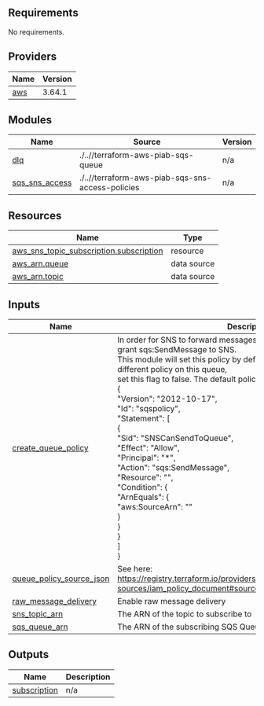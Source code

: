 ## Requirements

No requirements.

## Providers

| Name | Version |
|------|---------|
| <a name="provider_aws"></a> [aws](#provider\_aws) | 3.64.1 |

## Modules

| Name | Source | Version |
|------|--------|---------|
| <a name="module_dlq"></a> [dlq](#module\_dlq) | ./..//terraform-aws-piab-sqs-queue | n/a |
| <a name="module_sqs_sns_access"></a> [sqs\_sns\_access](#module\_sqs\_sns\_access) | ./..//terraform-aws-piab-sqs-sns-access-policies | n/a |

## Resources

| Name | Type |
|------|------|
| [aws_sns_topic_subscription.subscription](https://registry.terraform.io/providers/hashicorp/aws/latest/docs/resources/sns_topic_subscription) | resource |
| [aws_arn.queue](https://registry.terraform.io/providers/hashicorp/aws/latest/docs/data-sources/arn) | data source |
| [aws_arn.topic](https://registry.terraform.io/providers/hashicorp/aws/latest/docs/data-sources/arn) | data source |

## Inputs

| Name | Description | Type | Default | Required |
|------|-------------|------|---------|:--------:|
| <a name="input_create_queue_policy"></a> [create\_queue\_policy](#input\_create\_queue\_policy) | In order for SNS to forward messages to SQS, the SQS policy must grant sqs:SendMessage to SNS.<br>This module will set this policy by default, however if you require a different policy on this queue,<br>set this flag to false. The default policy looks like this:<br>{<br>  "Version": "2012-10-17",<br>  "Id": "sqspolicy",<br>  "Statement": [<br>    {<br>      "Sid": "SNSCanSendToQueue",<br>      "Effect": "Allow",<br>      "Principal": "*",<br>      "Action": "sqs:SendMessage",<br>      "Resource": "<your queue arn>",<br>      "Condition": {<br>        "ArnEquals": {<br>          "aws:SourceArn": "<your topic arn>"<br>        }<br>      }<br>    }<br>  ]<br>} | `bool` | `true` | no |
| <a name="input_queue_policy_source_json"></a> [queue\_policy\_source\_json](#input\_queue\_policy\_source\_json) | See here: https://registry.terraform.io/providers/hashicorp/aws/latest/docs/data-sources/iam_policy_document#source_json | `string` | `null` | no |
| <a name="input_raw_message_delivery"></a> [raw\_message\_delivery](#input\_raw\_message\_delivery) | Enable raw message delivery | `bool` | `true` | no |
| <a name="input_sns_topic_arn"></a> [sns\_topic\_arn](#input\_sns\_topic\_arn) | The ARN of the topic to subscribe to | `string` | n/a | yes |
| <a name="input_sqs_queue_arn"></a> [sqs\_queue\_arn](#input\_sqs\_queue\_arn) | The ARN of the subscribing SQS Queue | `string` | n/a | yes |

## Outputs

| Name | Description |
|------|-------------|
| <a name="output_subscription"></a> [subscription](#output\_subscription) | n/a |
